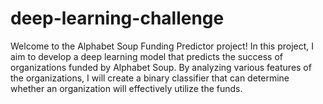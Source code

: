 # deep-learning-challenge
Welcome to the Alphabet Soup Funding Predictor project! In this project, I aim to develop a deep learning model that predicts the success of organizations funded by Alphabet Soup. By analyzing various features of the organizations, I will create a binary classifier that can determine whether an organization will effectively utilize the funds.
